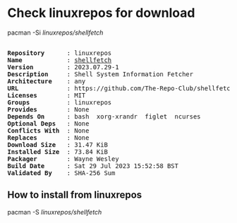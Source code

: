 # Check linuxrepos for download

pacman -Si *linuxrepos/shellfetch*

<div class="highlight"><pre class="highlight"><text>
<b>Repository</b>      : linuxrepos
<b>Name</b>            : <a href="../../x86_64/shellfetch-2023.07.29-1-any.pkg.tar.zst">shellfetch</a>
<b>Version</b>         : 2023.07.29-1
<b>Description</b>     : Shell System Information Fetcher
<b>Architecture</b>    : any
<b>URL</b>             : https://github.com/The-Repo-Club/shellfetch
<b>Licenses</b>        : MIT
<b>Groups</b>          : linuxrepos
<b>Provides</b>        : None
<b>Depends On</b>      : bash  xorg-xrandr  figlet  ncurses
<b>Optional Deps</b>   : None
<b>Conflicts With</b>  : None
<b>Replaces</b>        : None
<b>Download Size</b>   : 31.47 KiB
<b>Installed Size</b>  : 73.84 KiB
<b>Packager</b>        : Wayne Wesley <wayne6324@gmail.com>
<b>Build Date</b>      : Sat 29 Jul 2023 15:52:58 BST
<b>Validated By</b>    : SHA-256 Sum
</text></pre></div>

## How to install from linuxrepos

pacman -S *linuxrepos/shellfetch*

